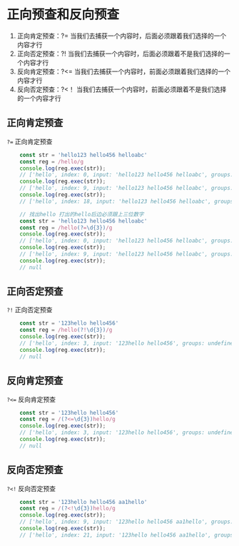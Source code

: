# 正向预查和反向预查
1. 正向肯定预查：?=
当我们去捕获一个内容时，后面必须跟着我们选择的一个内容才行
2. 正向否定预查：?!
当我们去捕获一个内容时，后面必须跟着不是我们选择的一个内容才行
3. 反向肯定预查：?<=
当我们去捕获一个内容时，前面必须跟着我们选择的一个内容才行
4. 反向否定预查：?<！
当我们去捕获一个内容时，前面必须跟着不是我们选择的一个内容才行

## 正向肯定预查
`?=` 正向肯定预查
```javascript
    const str = 'hello123 hello456 helloabc'
    const reg = /hello/g
    console.log(reg.exec(str));
    // ['hello', index: 0, input: 'hello123 hello456 helloabc', groups: undefined]
    console.log(reg.exec(str));
    // ['hello', index: 9, input: 'hello123 hello456 helloabc', groups: undefined]
    console.log(reg.exec(str));
    // ['hello', index: 18, input: 'hello123 hello456 helloabc', groups: undefined]

    // 找出hello 打出的hello后边必须跟上三位数字
    const str = 'hello123 hello456 helloabc'
    const reg = /hello(?=\d{3})/g
    console.log(reg.exec(str));
    // ['hello', index: 0, input: 'hello123 hello456 helloabc', groups: undefined]
    console.log(reg.exec(str));
    // ['hello', index: 9, input: 'hello123 hello456 helloabc', groups: undefined]
    console.log(reg.exec(str));
    // null
```
## 正向否定预查
`?!` 正向否定预查
```javascript
    const str = '123hello hello456'
    const reg = /hello(?!\d{3})/g
    console.log(reg.exec(str));
    // ['hello', index: 3, input: '123hello hello456', groups: undefined]
    console.log(reg.exec(str));
    // null
```
## 反向肯定预查
`?<=` 反向肯定预查
```javascript
    const str = '123hello hello456'
    const reg = /(?<=\d{3})hello/g
    console.log(reg.exec(str));
    // ['hello', index: 3, input: '123hello hello456', groups: undefined]
    console.log(reg.exec(str));
    // null
```
## 反向否定预查
`?<!` 反向否定预查
```javascript
    const str = '123hello hello456 aa1hello'
    const reg = /(?<!\d{3})hello/g
    console.log(reg.exec(str));
    // ['hello', index: 9, input: '123hello hello456 aa1hello', groups: undefined]
    console.log(reg.exec(str));
    // ['hello', index: 21, input: '123hello hello456 aa1hello', groups: undefined]
```